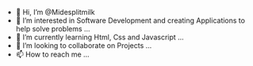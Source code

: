 - 👋 Hi, I’m @Midesplitmilk
- 👀 I’m interested in Software Development and creating Applications to help solve problems ...
- 🌱 I’m currently learning Html, Css and Javascript ...
- 💞️ I’m looking to collaborate on Projects  ...
- 📫 How to reach me ...

<!---
Midesplitmilk/Midesplitmilk is a ✨ special ✨ repository because its `README.md` (this file) appears on your GitHub profile.
You can click the Preview link to take a look at your changes.
--->
